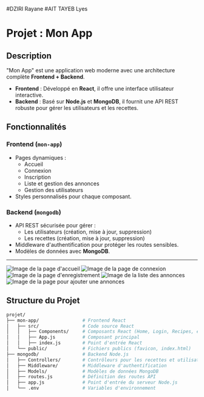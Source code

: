 #DZIRI Rayane
#AIT TAYEB Lyes

# Projet : Mon App

## Description
"Mon App" est une application web moderne avec une architecture complète **Frontend + Backend**. 
- **Frontend** : Développé en **React**, il offre une interface utilisateur interactive.
- **Backend** : Basé sur **Node.js** et **MongoDB**, il fournit une API REST robuste pour gérer les utilisateurs et les recettes.

## Fonctionnalités
### Frontend (`mon-app`)
- Pages dynamiques :
  - Accueil
  - Connexion
  - Inscription
  - Liste et gestion des annonces 
  - Gestion des utilisateurs
- Styles personnalisés pour chaque composant.

### Backend (`mongodb`)
- API REST sécurisée pour gérer :
  - Les utilisateurs (création, mise à jour, suppression)
  - Les recettes (création, mise à jour, suppression)
- Middleware d'authentification pour protéger les routes sensibles.
- Modèles de données avec **MongoDB**.

---

<img src="/images/home.png" alt="Image de la page d'accueil" />


<img src="/images/login.png" alt="Image de la page de connexion" />


<img src="/images/register.png" alt="Image de la page d'enregistrement" />

<img src="/images/liste.png" alt="Image de la liste des annonces" />

<img src="/images/ajouter.png" alt="Image de la page pour ajouter une annonces" />



## Structure du Projet
```bash
projet/
├── mon-app/                # Frontend React
│   ├── src/                # Code source React
│   │   ├── Components/     # Composants React (Home, Login, Recipes, etc.)
│   │   ├── App.js          # Composant principal
│   │   ├── index.js        # Point d'entrée React
│   └── public/             # Fichiers publics (favicon, index.html)
├── mongodb/                # Backend Node.js
│   ├── Controllers/        # Contrôleurs pour les recettes et utilisateurs
│   ├── Middleware/         # Middleware d'authentification
│   ├── Models/             # Modèles de données MongoDB
│   ├── routes.js           # Définition des routes API
│   ├── app.js              # Point d'entrée du serveur Node.js
│   └── .env                # Variables d'environnement


